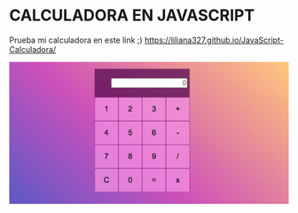 # CALCULADORA EN JAVASCRIPT

Prueba mi calculadora en este link ;) https://liliana327.github.io/JavaScript-Calculadora/


<p align="center">
  <img src="Calculadora.png" width="1000 title="hover text">
</p>
